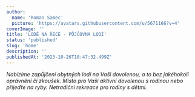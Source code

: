 ```yaml
---
author:
  name: 'Roman Samec'
  picture: 'https://avatars.githubusercontent.com/u/5671166?v=4'
coverImage: ''
title: 'LODĚ NA ŘECE - PŮJČOVNA LODÍ'
status: 'published'
slug: 'home'
description: ''
publishedAt: '2023-10-26T10:47:32.499Z'
---
```


*Nabízíme zapůjčení obytných lodí na Vaši dovolenou, a to bez jakéhokoli oprávnění či zkoušek. Místo pro Vaši aktivní dovolenou s rodinou nebo přijeďte na ryby. Netradiční rekreace pro rodiny s dětmi.*

